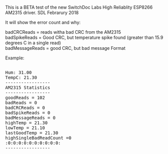 This is a BETA test of the new SwitchDoc Labs High Reliablity ESP8266 AM2315 driver.
SDL  Febrarury 2018

It will show the error count and why:

badCRCReads = reads witha bad CRC from the AM2315<BR>
badSpikeReads = Good CRC, but temperature spike found (greater than 15.9 degrees C in a single read)<BR>
badMessageReads = good CRC, but bad message Format<BR>

Example:

<pre>

Hum: 31.00
TempC: 21.30
-----------------
AM2315 Statistics
-----------------
goodReads = 102
badReads = 0
badCRCReads = 0
badSpikeReads = 0
badMessageReads = 0
highTemp = 21.30
lowTemp = 21.10
lastGoodTemp = 21.30
highSingleBadReadCount =0
:0:0:0:0:0:0:0:0:0:0:
-----------------
</pre>


